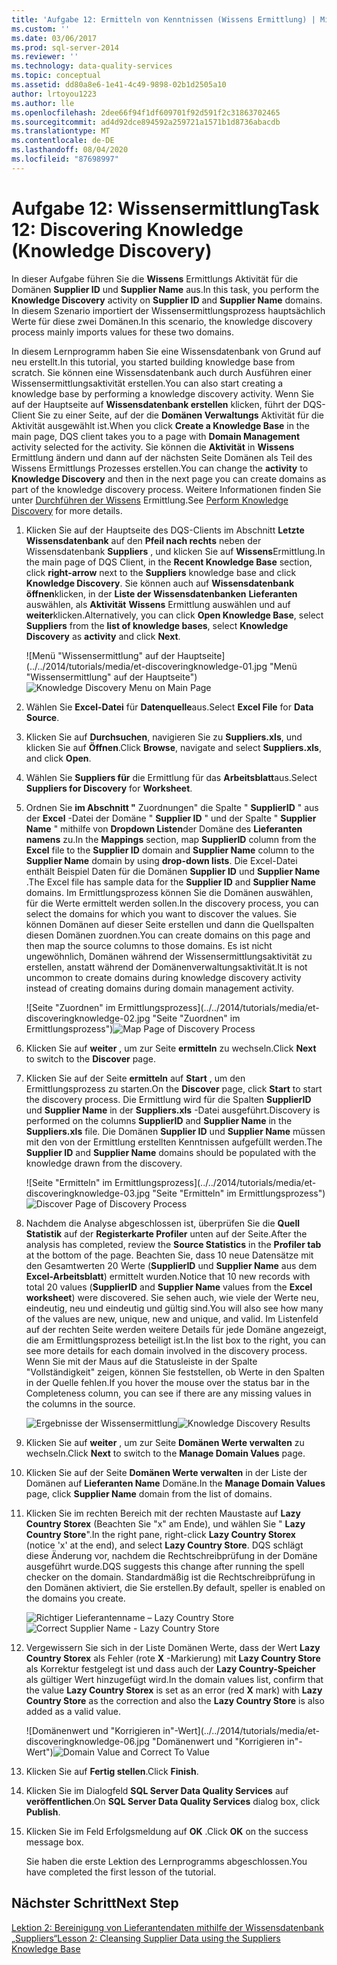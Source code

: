 ```yaml
---
title: 'Aufgabe 12: Ermitteln von Kenntnissen (Wissens Ermittlung) | Microsoft-Dokumentation'
ms.custom: ''
ms.date: 03/06/2017
ms.prod: sql-server-2014
ms.reviewer: ''
ms.technology: data-quality-services
ms.topic: conceptual
ms.assetid: dd80a8e6-1e41-4c49-9898-02b1d2505a10
author: lrtoyou1223
ms.author: lle
ms.openlocfilehash: 2dee66f94f1df609701f92d591f2c31863702465
ms.sourcegitcommit: ad4d92dce894592a259721a1571b1d8736abacdb
ms.translationtype: MT
ms.contentlocale: de-DE
ms.lasthandoff: 08/04/2020
ms.locfileid: "87698997"
---
```

# <a name="task-12-discovering-knowledge-knowledge-discovery"></a><span data-ttu-id="7b843-102">Aufgabe 12: Wissensermittlung</span><span class="sxs-lookup"><span data-stu-id="7b843-102">Task 12: Discovering Knowledge (Knowledge Discovery)</span></span>
  <span data-ttu-id="7b843-103">In dieser Aufgabe führen Sie die **Wissens** Ermittlungs Aktivität für die Domänen **Supplier ID** und **Supplier Name** aus.</span><span class="sxs-lookup"><span data-stu-id="7b843-103">In this task, you perform the **Knowledge Discovery** activity on **Supplier ID** and **Supplier Name** domains.</span></span> <span data-ttu-id="7b843-104">In diesem Szenario importiert der Wissensermittlungsprozess hauptsächlich Werte für diese zwei Domänen.</span><span class="sxs-lookup"><span data-stu-id="7b843-104">In this scenario, the knowledge discovery process mainly imports values for these two domains.</span></span>  
  
 <span data-ttu-id="7b843-105">In diesem Lernprogramm haben Sie eine Wissensdatenbank von Grund auf neu erstellt.</span><span class="sxs-lookup"><span data-stu-id="7b843-105">In this tutorial, you started building knowledge base from scratch.</span></span> <span data-ttu-id="7b843-106">Sie können eine Wissensdatenbank auch durch Ausführen einer Wissensermittlungsaktivität erstellen.</span><span class="sxs-lookup"><span data-stu-id="7b843-106">You can also start creating a knowledge base by performing a knowledge discovery activity.</span></span> <span data-ttu-id="7b843-107">Wenn Sie auf der Hauptseite auf **Wissensdatenbank erstellen** klicken, führt der DQS-Client Sie zu einer Seite, auf der die **Domänen Verwaltungs** Aktivität für die Aktivität ausgewählt ist.</span><span class="sxs-lookup"><span data-stu-id="7b843-107">When you click **Create a Knowledge Base** in the main page, DQS client takes you to a page with **Domain Management** activity selected for the activity.</span></span> <span data-ttu-id="7b843-108">Sie können die **Aktivität** in **Wissens** Ermittlung ändern und dann auf der nächsten Seite Domänen als Teil des Wissens Ermittlungs Prozesses erstellen.</span><span class="sxs-lookup"><span data-stu-id="7b843-108">You can change the **activity** to **Knowledge Discovery** and then in the next page you can create domains as part of the knowledge discovery process.</span></span> <span data-ttu-id="7b843-109">Weitere Informationen finden Sie unter [Durchführen der Wissens](https://msdn.microsoft.com/library/hh510398.aspx) Ermittlung.</span><span class="sxs-lookup"><span data-stu-id="7b843-109">See [Perform Knowledge Discovery](https://msdn.microsoft.com/library/hh510398.aspx) for more details.</span></span>  
  
1.  <span data-ttu-id="7b843-110">Klicken Sie auf der Hauptseite des DQS-Clients im Abschnitt **Letzte Wissensdatenbank** auf den **Pfeil nach rechts** neben der Wissensdatenbank **Suppliers** , und klicken Sie auf **Wissens**Ermittlung.</span><span class="sxs-lookup"><span data-stu-id="7b843-110">In the main page of DQS Client, in the **Recent Knowledge Base** section, click **right-arrow** next to the **Suppliers** knowledge base and click **Knowledge Discovery**.</span></span> <span data-ttu-id="7b843-111">Sie können auch auf **Wissensdatenbank öffnen**klicken, in der **Liste der Wissensdatenbanken** **Lieferanten** auswählen, als **Aktivität** **Wissens** Ermittlung auswählen und auf **weiter**klicken.</span><span class="sxs-lookup"><span data-stu-id="7b843-111">Alternatively, you can click **Open Knowledge Base**, select **Suppliers** from the **list of knowledge bases**, select **Knowledge Discovery** as **activity** and click **Next**.</span></span>  
  
     <span data-ttu-id="7b843-112">![Menü "Wissensermittlung" auf der Hauptseite](../../2014/tutorials/media/et-discoveringknowledge-01.jpg "Menü "Wissensermittlung" auf der Hauptseite")</span><span class="sxs-lookup"><span data-stu-id="7b843-112">![Knowledge Discovery Menu on Main Page](../../2014/tutorials/media/et-discoveringknowledge-01.jpg "Knowledge Discovery Menu on Main Page")</span></span>  
  
2.  <span data-ttu-id="7b843-113">Wählen Sie **Excel-Datei** für **Datenquelle**aus.</span><span class="sxs-lookup"><span data-stu-id="7b843-113">Select **Excel File** for **Data Source**.</span></span>  
  
3.  <span data-ttu-id="7b843-114">Klicken Sie auf **Durchsuchen**, navigieren Sie zu **Suppliers.xls**, und klicken Sie auf **Öffnen**.</span><span class="sxs-lookup"><span data-stu-id="7b843-114">Click **Browse**, navigate and select **Suppliers.xls**, and click **Open**.</span></span>  
  
4.  <span data-ttu-id="7b843-115">Wählen Sie **Suppliers für** die Ermittlung für das **Arbeitsblatt**aus.</span><span class="sxs-lookup"><span data-stu-id="7b843-115">Select **Suppliers for Discovery** for **Worksheet**.</span></span>  
  
5.  <span data-ttu-id="7b843-116">Ordnen Sie **im Abschnitt "** Zuordnungen" die Spalte " **SupplierID** " aus der **Excel** -Datei der Domäne " **Supplier ID** " und der Spalte " **Supplier Name** " mithilfe von **Dropdown Listen**der Domäne des **Lieferanten namens** zu.</span><span class="sxs-lookup"><span data-stu-id="7b843-116">In the **Mappings** section, map **SupplierID** column from the **Excel** file to the **Supplier ID** domain and **Supplier Name** column to the **Supplier Name** domain by using **drop-down lists**.</span></span> <span data-ttu-id="7b843-117">Die Excel-Datei enthält Beispiel Daten für die Domänen **Supplier ID** und **Supplier Name** .</span><span class="sxs-lookup"><span data-stu-id="7b843-117">The Excel file has sample data for the **Supplier ID** and **Supplier Name** domains.</span></span> <span data-ttu-id="7b843-118">Im Ermittlungsprozess können Sie die Domänen auswählen, für die Werte ermittelt werden sollen.</span><span class="sxs-lookup"><span data-stu-id="7b843-118">In the discovery process, you can select the domains for which you want to discover the values.</span></span> <span data-ttu-id="7b843-119">Sie können Domänen auf dieser Seite erstellen und dann die Quellspalten diesen Domänen zuordnen.</span><span class="sxs-lookup"><span data-stu-id="7b843-119">You can create domains on this page and then map the source columns to those domains.</span></span> <span data-ttu-id="7b843-120">Es ist nicht ungewöhnlich, Domänen während der Wissensermittlungsaktivität zu erstellen, anstatt während der Domänenverwaltungsaktivität.</span><span class="sxs-lookup"><span data-stu-id="7b843-120">It is not uncommon to create domains during knowledge discovery activity instead of creating domains during domain management activity.</span></span>  
  
     <span data-ttu-id="7b843-121">![Seite "Zuordnen" im Ermittlungsprozess](../../2014/tutorials/media/et-discoveringknowledge-02.jpg "Seite "Zuordnen" im Ermittlungsprozess")</span><span class="sxs-lookup"><span data-stu-id="7b843-121">![Map Page of Discovery Process](../../2014/tutorials/media/et-discoveringknowledge-02.jpg "Map Page of Discovery Process")</span></span>  
  
6.  <span data-ttu-id="7b843-122">Klicken Sie auf **weiter** , um zur Seite **ermitteln** zu wechseln.</span><span class="sxs-lookup"><span data-stu-id="7b843-122">Click **Next** to switch to the **Discover** page.</span></span>  
  
7.  <span data-ttu-id="7b843-123">Klicken Sie auf der Seite **ermitteln** auf **Start** , um den Ermittlungsprozess zu starten.</span><span class="sxs-lookup"><span data-stu-id="7b843-123">On the **Discover** page, click **Start** to start the discovery process.</span></span> <span data-ttu-id="7b843-124">Die Ermittlung wird für die Spalten **SupplierID** und **Supplier Name** in der **Suppliers.xls** -Datei ausgeführt.</span><span class="sxs-lookup"><span data-stu-id="7b843-124">Discovery is performed on the columns **SupplierID** and **Supplier Name** in the **Suppliers.xls** file.</span></span> <span data-ttu-id="7b843-125">Die Domänen **Supplier ID** und **Supplier Name** müssen mit den von der Ermittlung erstellten Kenntnissen aufgefüllt werden.</span><span class="sxs-lookup"><span data-stu-id="7b843-125">The **Supplier ID** and **Supplier Name** domains should be populated with the knowledge drawn from the discovery.</span></span>  
  
     <span data-ttu-id="7b843-126">![Seite "Ermitteln" im Ermittlungsprozess](../../2014/tutorials/media/et-discoveringknowledge-03.jpg "Seite "Ermitteln" im Ermittlungsprozess")</span><span class="sxs-lookup"><span data-stu-id="7b843-126">![Discover Page of Discovery Process](../../2014/tutorials/media/et-discoveringknowledge-03.jpg "Discover Page of Discovery Process")</span></span>  
  
8.  <span data-ttu-id="7b843-127">Nachdem die Analyse abgeschlossen ist, überprüfen Sie die **Quell Statistik** auf der **Registerkarte Profiler** unten auf der Seite.</span><span class="sxs-lookup"><span data-stu-id="7b843-127">After the analysis has completed, review the **Source Statistics** in the **Profiler tab** at the bottom of the page.</span></span> <span data-ttu-id="7b843-128">Beachten Sie, dass 10 neue Datensätze mit den Gesamtwerten 20 Werte (**SupplierID** und **Supplier Name** aus dem **Excel-Arbeitsblatt**) ermittelt wurden.</span><span class="sxs-lookup"><span data-stu-id="7b843-128">Notice that 10 new records with total 20 values (**SupplierID** and **Supplier Name** values from the **Excel worksheet**) were discovered.</span></span> <span data-ttu-id="7b843-129">Sie sehen auch, wie viele der Werte neu, eindeutig, neu und eindeutig und gültig sind.</span><span class="sxs-lookup"><span data-stu-id="7b843-129">You will also see how many of the values are new, unique, new and unique, and valid.</span></span> <span data-ttu-id="7b843-130">Im Listenfeld auf der rechten Seite werden weitere Details für jede Domäne angezeigt, die am Ermittlungsprozess beteiligt ist.</span><span class="sxs-lookup"><span data-stu-id="7b843-130">In the list box to the right, you can see more details for each domain involved in the discovery process.</span></span> <span data-ttu-id="7b843-131">Wenn Sie mit der Maus auf die Statusleiste in der Spalte "Vollständigkeit" zeigen, können Sie feststellen, ob Werte in den Spalten in der Quelle fehlen.</span><span class="sxs-lookup"><span data-stu-id="7b843-131">If you hover the mouse over the status bar in the Completeness column, you can see if there are any missing values in the columns in the source.</span></span>  
  
     <span data-ttu-id="7b843-132">![Ergebnisse der Wissensermittlung](../../2014/tutorials/media/et-discoveringknowledge-04.jpg "Ergebnisse der Wissensermittlung")</span><span class="sxs-lookup"><span data-stu-id="7b843-132">![Knowledge Discovery Results](../../2014/tutorials/media/et-discoveringknowledge-04.jpg "Knowledge Discovery Results")</span></span>  
  
9. <span data-ttu-id="7b843-133">Klicken Sie auf **weiter** , um zur Seite **Domänen Werte verwalten** zu wechseln.</span><span class="sxs-lookup"><span data-stu-id="7b843-133">Click **Next** to switch to the **Manage Domain Values** page.</span></span>  
  
10. <span data-ttu-id="7b843-134">Klicken Sie auf der Seite **Domänen Werte verwalten** in der Liste der Domänen auf **Lieferanten Name** Domäne.</span><span class="sxs-lookup"><span data-stu-id="7b843-134">In the **Manage Domain Values** page, click **Supplier Name** domain from the list of domains.</span></span>  
  
11. <span data-ttu-id="7b843-135">Klicken Sie im rechten Bereich mit der rechten Maustaste auf **Lazy Country Storex** (Beachten Sie "x" am Ende), und wählen Sie " **Lazy Country Store**".</span><span class="sxs-lookup"><span data-stu-id="7b843-135">In the right pane, right-click **Lazy Country Storex** (notice 'x' at the end), and select **Lazy Country Store**.</span></span> <span data-ttu-id="7b843-136">DQS schlägt diese Änderung vor, nachdem die Rechtschreibprüfung in der Domäne ausgeführt wurde.</span><span class="sxs-lookup"><span data-stu-id="7b843-136">DQS suggests this change after running the spell checker on the domain.</span></span> <span data-ttu-id="7b843-137">Standardmäßig ist die Rechtschreibprüfung in den Domänen aktiviert, die Sie erstellen.</span><span class="sxs-lookup"><span data-stu-id="7b843-137">By default, speller is enabled on the domains you create.</span></span>  
  
     <span data-ttu-id="7b843-138">![Richtiger Lieferantenname – Lazy Country Store](../../2014/tutorials/media/et-discoveringknowledge-05.jpg "Richtiger Lieferantenname – Lazy Country Store")</span><span class="sxs-lookup"><span data-stu-id="7b843-138">![Correct Supplier Name - Lazy Country Store](../../2014/tutorials/media/et-discoveringknowledge-05.jpg "Correct Supplier Name - Lazy Country Store")</span></span>  
  
12. <span data-ttu-id="7b843-139">Vergewissern Sie sich in der Liste Domänen Werte, dass der Wert **Lazy Country Storex** als Fehler (rote **X** -Markierung) mit **Lazy Country Store** als Korrektur festgelegt ist und dass auch der **Lazy Country-Speicher** als gültiger Wert hinzugefügt wird.</span><span class="sxs-lookup"><span data-stu-id="7b843-139">In the domain values list, confirm that the value **Lazy Country Storex** is set as an error (red **X** mark) with **Lazy Country Store** as the correction and also the **Lazy Country Store** is also added as a valid value.</span></span>  
  
     <span data-ttu-id="7b843-140">![Domänenwert und "Korrigieren in"-Wert](../../2014/tutorials/media/et-discoveringknowledge-06.jpg "Domänenwert und "Korrigieren in"-Wert")</span><span class="sxs-lookup"><span data-stu-id="7b843-140">![Domain Value and Correct To Value](../../2014/tutorials/media/et-discoveringknowledge-06.jpg "Domain Value and Correct To Value")</span></span>  
  
13. <span data-ttu-id="7b843-141">Klicken Sie auf **Fertig stellen**.</span><span class="sxs-lookup"><span data-stu-id="7b843-141">Click **Finish**.</span></span>  
  
14. <span data-ttu-id="7b843-142">Klicken Sie im Dialogfeld **SQL Server Data Quality Services** auf **veröffentlichen**.</span><span class="sxs-lookup"><span data-stu-id="7b843-142">On **SQL Server Data Quality Services** dialog box, click **Publish**.</span></span>  
  
15. <span data-ttu-id="7b843-143">Klicken Sie im Feld Erfolgsmeldung auf **OK** .</span><span class="sxs-lookup"><span data-stu-id="7b843-143">Click **OK** on the success message box.</span></span>  
  
     <span data-ttu-id="7b843-144">Sie haben die erste Lektion des Lernprogramms abgeschlossen.</span><span class="sxs-lookup"><span data-stu-id="7b843-144">You have completed the first lesson of the tutorial.</span></span>  
  
## <a name="next-step"></a><span data-ttu-id="7b843-145">Nächster Schritt</span><span class="sxs-lookup"><span data-stu-id="7b843-145">Next Step</span></span>  
 [<span data-ttu-id="7b843-146">Lektion 2: Bereinigung von Lieferantendaten mithilfe der Wissensdatenbank „Suppliers“</span><span class="sxs-lookup"><span data-stu-id="7b843-146">Lesson 2: Cleansing Supplier Data using the Suppliers Knowledge Base</span></span>](../../2014/tutorials/lesson-2-cleansing-supplier-data-using-the-suppliers-knowledge-base.md)  
  
  
